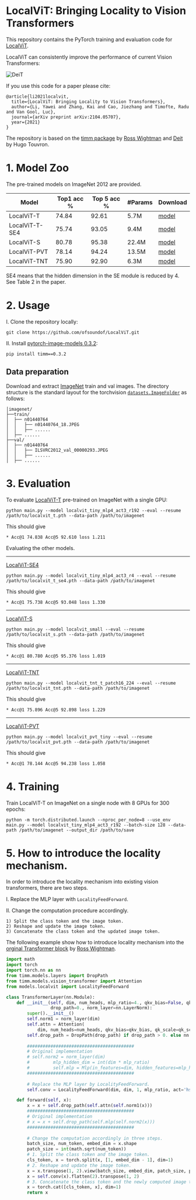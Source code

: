 # LocalViT: Bringing Locality to Vision Transformers

This repository contains the PyTorch training and evaluation code for [LocalViT](https://arxiv.org/abs/2104.05707).

LocalViT can consistently improve the performance of current Vision Transformers: 

![DeiT](./images/teaser.png)

If you use this code for a paper please cite:

```
@article{li2021localvit,
  title={LocalViT: Bringing Locality to Vision Transformers},
  author={Li, Yawei and Zhang, Kai and Cao, Jiezhang and Timofte, Radu and Van Gool, Luc},
  journal={arXiv preprint arXiv:2104.05707},
  year={2021}
}
```

The repository is based on the [timm package](https://github.com/rwightman/pytorch-image-models) by [Ross Wightman](https://github.com/rwightman) and [Deit](https://github.com/facebookresearch/deit) by Hugo Touvron.


# 1. Model Zoo

The pre-trained models on ImageNet 2012 are provided.

| Model | Top1 acc % | Top 5 acc % | #Params | Download |
| --- | --- | --- | --- | --- |
| LocalViT-T | 74.84 | 92.61 | 5.7M | [model](https://drive.google.com/file/d/1x34YjvhIObfcv1OsVnaKRjuRgPgadm4F/view?usp=sharing) |
| LocalViT-T-SE4 | 75.74 | 93.05 | 9.4M | [model](https://drive.google.com/file/d/1EG8mzoP1qZQxH4XVnYGkLFQT3LcXD-7U/view?usp=sharing) |
| LocalViT-S | 80.78 | 95.38 | 22.4M| [model](https://drive.google.com/file/d/18p7jsRI7sPjBinog81acLdsUicxADJYk/view?usp=sharing) |
| LocalViT-PVT | 78.14 | 94.24 | 13.5M | [model](https://drive.google.com/file/d/1pMcV47s5UchpKVBpe_A8BrtL0pG9yVvF/view?usp=sharing) |
| LocalViT-TNT | 75.90 | 92.90 | 6.3M | [model](https://drive.google.com/file/d/1b6AoHeq7WGFPNB4jibMjWGK1nKfhLvA_/view?usp=sharing) |

SE4 means that the hidden dimension in the SE module is reduced by 4. See Table 2 in the paper.


# 2. Usage

I. Clone the repository locally:
```
git clone https://github.com/ofsoundof/LocalViT.git
```
II. Install [pytorch-image-models 0.3.2](https://github.com/rwightman/pytorch-image-models):

```
pip install timm==0.3.2
```

## Data preparation

Download and extract [ImageNet](http://image-net.org/) train and val images.
The directory structure is the standard layout for the torchvision [`datasets.ImageFolder`](https://pytorch.org/docs/stable/torchvision/datasets.html#imagefolder) as follows:

```
│imagenet/
├──train/
│  ├── n01440764
│  │   ├── n01440764_18.JPEG
│  │   ├── ......
│  ├── ......
├──val/
│  ├── n01440764
│  │   ├── ILSVRC2012_val_00000293.JPEG
│  │   ├── ......
│  ├── ......
```

# 3. Evaluation

To evaluate [LocalViT-T](https://drive.google.com/file/d/1x34YjvhIObfcv1OsVnaKRjuRgPgadm4F/view?usp=sharing) pre-trained on ImageNet with a single GPU:
```
python main.py --model localvit_tiny_mlp4_act3_r192 --eval --resume /path/to/localvit_t.pth --data-path /path/to/imagenet
```
This should give
```
* Acc@1 74.838 Acc@5 92.610 loss 1.211
```

Evaluating the other models.

--------------------------------------------------------------------

[LocalViT-SE4](https://drive.google.com/file/d/1EG8mzoP1qZQxH4XVnYGkLFQT3LcXD-7U/view?usp=sharing)

```
python main.py --model localvit_tiny_mlp4_act3_r4 --eval --resume /path/to/localvit_t_se4.pth --data-path /path/to/imagenet
```
This should give
```
* Acc@1 75.738 Acc@5 93.048 loss 1.330
```

--------------------------------------------------------------------

[LocalViT-S](https://drive.google.com/file/d/18p7jsRI7sPjBinog81acLdsUicxADJYk/view?usp=sharing)

```
python main.py --model localvit_small --eval --resume /path/to/localvit_s.pth --data-path /path/to/imagenet
```
This should give
```
* Acc@1 80.780 Acc@5 95.376 loss 1.019
```

--------------------------------------------------------------------

[LocalViT-TNT](https://drive.google.com/file/d/1b6AoHeq7WGFPNB4jibMjWGK1nKfhLvA_/view?usp=sharing)

```
python main.py --model localvit_tnt_t_patch16_224 --eval --resume /path/to/localvit_tnt.pth --data-path /path/to/imagenet
```
This should give
```
* Acc@1 75.896 Acc@5 92.898 loss 1.229
```

--------------------------------------------------------------------

[LocalViT-PVT](https://drive.google.com/file/d/1pMcV47s5UchpKVBpe_A8BrtL0pG9yVvF/view?usp=sharing)

```
python main.py --model localvit_pvt_tiny --eval --resume /path/to/localvit_pvt.pth --data-path /path/to/imagenet
```
This should give
```
* Acc@1 78.144 Acc@5 94.238 loss 1.058
```



# 4. Training
Train LocalViT-T on ImageNet on a single node with 8 GPUs for 300 epochs:

```
python -m torch.distributed.launch --nproc_per_node=8 --use_env main.py --model localvit_tiny_mlp4_act3_r192 --batch-size 128 --data-path /path/to/imagenet --output_dir /path/to/save

```

# 5. How to introduce the locality mechanism.

In order to introduce the locality mechanism into existing vision transformers, there are two steps.

I. Replace the MLP layer with `LocalityFeedForward`.

II. Change the computation procedure accordingly.

    1) Split the class token and the image token.
    2) Reshape and update the image token.
    3) Concatenate the class token and the updated image token.
    
The following example show how to introduce locality mechanism into the [orginal Transformer block](https://github.com/rwightman/pytorch-image-models/blob/master/timm/models/vision_transformer.py#L162) by [Ross Wightman](https://github.com/rwightman).

```python
import math
import torch
import torch.nn as nn
from timm.models.layers import DropPath
from timm.models.vision_transformer import Attention
from models.localvit import LocalityFeedForward

class TransformerLayer(nn.Module):
    def __init__(self, dim, num_heads, mlp_ratio=4., qkv_bias=False, qk_scale=None, drop=0., attn_drop=0.,
                 drop_path=0., norm_layer=nn.LayerNorm):
        super().__init__()
        self.norm1 = norm_layer(dim)
        self.attn = Attention(
            dim, num_heads=num_heads, qkv_bias=qkv_bias, qk_scale=qk_scale, attn_drop=attn_drop, proj_drop=drop)
        self.drop_path = DropPath(drop_path) if drop_path > 0. else nn.Identity()
        
        #########################################
        # Original implementation
        # self.norm2 = norm_layer(dim)
        #         mlp_hidden_dim = int(dim * mlp_ratio)
        #         self.mlp = Mlp(in_features=dim, hidden_features=mlp_hidden_dim, act_layer=act_layer, drop=drop)
        #########################################
        
        # Replace the MLP layer by LocalityFeedForward.
        self.conv = LocalityFeedForward(dim, dim, 1, mlp_ratio, act='hs+se', reduction=dim//4)

    def forward(self, x):
        x = x + self.drop_path(self.attn(self.norm1(x)))
        #########################################
        # Original implementation
        # x = x + self.drop_path(self.mlp(self.norm2(x)))
        #########################################
        
        # Change the computation accordingly in three steps.
        batch_size, num_token, embed_dim = x.shape
        patch_size = int(math.sqrt(num_token))
        # 1. Split the class token and the image token.
        cls_token, x = torch.split(x, [1, embed_dim - 1], dim=1)                    
        # 2. Reshape and update the image token.
        x = x.transpose(1, 2).view(batch_size, embed_dim, patch_size, patch_size)  
        x = self.conv(x).flatten(2).transpose(1, 2)                                
        # 3. Concatenate the class token and the newly computed image token.
        x = torch.cat([cls_token, x], dim=1)
        return x
```
